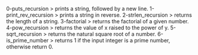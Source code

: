 0-puts_recursion > prints a string, followed by a new line.
1-print_rev_recursion > prints a string in reverse.
2-strlen_recursion > returns the length of a string.
3-factorial > returns the factorial of a given number.
4-pow_recursion > returns the value of x raised to the power of y.
5-sqrt_recursion > returns the natural square root of a number.
6-is_prime_number > returns 1 if the input integer is a prime number, otherwise return 0.

